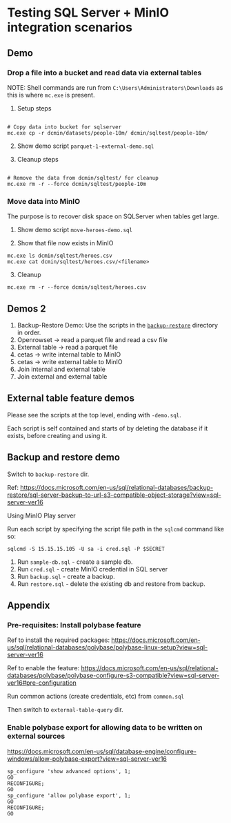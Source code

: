 # Testing SQL Server + MinIO integration scenarios

## Demo

### Drop a file into a bucket and read data via external tables

NOTE: Shell commands are run from `C:\Users\Administrators\Downloads` as this is where `mc.exe` is present.

1. Setup steps

``` shell

# Copy data into bucket for sqlserver
mc.exe cp -r dcmin/datasets/people-10m/ dcmin/sqltest/people-10m/
```

2. Show demo script `parquet-1-external-demo.sql`

3. Cleanup steps

``` shell

# Remove the data from dcmin/sqltest/ for cleanup
mc.exe rm -r --force dcmin/sqltest/people-10m

```

### Move data into MinIO

The purpose is to recover disk space on SQLServer when tables get large.

1. Show demo script `move-heroes-demo.sql`

2. Show that file now exists in MinIO

``` shell
mc.exe ls dcmin/sqltest/heroes.csv
mc.exe cat dcmin/sqltest/heroes.csv/<filename>

```

3. Cleanup

``` shell
mc.exe rm -r --force dcmin/sqltest/heroes.csv
```

## Demos 2

1. Backup-Restore Demo: Use the scripts in the [`backup-restore`](/backup-restore) directory in order.
2. Openrowset -> read a parquet file and read a csv file
3. External table -> read a parquet file
4. cetas -> write internal table to MinIO
5. cetas -> write external table to MinIO
6. Join internal and external table
7. Join external and external table


## External table feature demos

Please see the scripts at the top level, ending with `-demo.sql`.

Each script is self contained and starts of by deleting the database if it exists, before creating and using it.

## Backup and restore demo

Switch to `backup-restore` dir.

Ref: https://docs.microsoft.com/en-us/sql/relational-databases/backup-restore/sql-server-backup-to-url-s3-compatible-object-storage?view=sql-server-ver16

Using MinIO Play server

Run each script by specifying the script file path in the `sqlcmd` command like so:

``` shell
sqlcmd -S 15.15.15.105 -U sa -i cred.sql -P $SECRET
```

1. Run `sample-db.sql` - create a sample db.
2. Run `cred.sql` - create MinIO credential in SQL server
3. Run `backup.sql` - create a backup.
4. Run `restore.sql` - delete the existing db and restore from backup.

## Appendix

### Pre-requisites: Install polybase feature

Ref to install the required packages:
https://docs.microsoft.com/en-us/sql/relational-databases/polybase/polybase-linux-setup?view=sql-server-ver16

Ref to enable the feature: https://docs.microsoft.com/en-us/sql/relational-databases/polybase/polybase-configure-s3-compatible?view=sql-server-ver16#pre-configuration

Run common actions (create credentials, etc) from `common.sql`

Then switch to `external-table-query` dir.

### Enable polybase export for allowing data to be written on external sources

https://docs.microsoft.com/en-us/sql/database-engine/configure-windows/allow-polybase-export?view=sql-server-ver16

``` shell
sp_configure 'show advanced options', 1;
GO
RECONFIGURE;
GO
sp_configure 'allow polybase export', 1;
GO
RECONFIGURE;
GO
```

